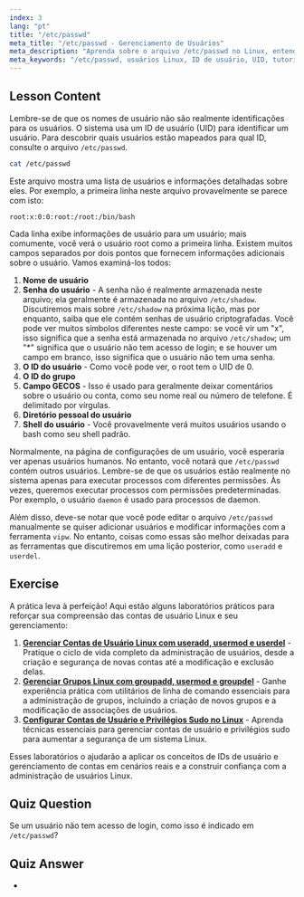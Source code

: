 ```yaml
---
index: 3
lang: "pt"
title: "/etc/passwd"
meta_title: "/etc/passwd - Gerenciamento de Usuários"
meta_description: "Aprenda sobre o arquivo /etc/passwd no Linux, entenda os campos de informação do usuário e como os UIDs funcionam. Explore este arquivo de configuração essencial."
meta_keywords: "/etc/passwd, usuários Linux, ID de usuário, UID, tutorial Linux, iniciante, guia, comandos Linux"
---
```


## Lesson Content

Lembre-se de que os nomes de usuário não são realmente identificações para os usuários. O sistema usa um ID de usuário (UID) para identificar um usuário. Para descobrir quais usuários estão mapeados para qual ID, consulte o arquivo `/etc/passwd`.

```bash
cat /etc/passwd
```

Este arquivo mostra uma lista de usuários e informações detalhadas sobre eles. Por exemplo, a primeira linha neste arquivo provavelmente se parece com isto:

```plaintext
root:x:0:0:root:/root:/bin/bash
```

Cada linha exibe informações de usuário para um usuário; mais comumente, você verá o usuário root como a primeira linha. Existem muitos campos separados por dois pontos que fornecem informações adicionais sobre o usuário. Vamos examiná-los todos:

1. **Nome de usuário**
2. **Senha do usuário** - A senha não é realmente armazenada neste arquivo; ela geralmente é armazenada no arquivo `/etc/shadow`. Discutiremos mais sobre `/etc/shadow` na próxima lição, mas por enquanto, saiba que ele contém senhas de usuário criptografadas. Você pode ver muitos símbolos diferentes neste campo: se você vir um "x", isso significa que a senha está armazenada no arquivo `/etc/shadow`; um "*" significa que o usuário não tem acesso de login; e se houver um campo em branco, isso significa que o usuário não tem uma senha.
3. **O ID do usuário** - Como você pode ver, o root tem o UID de 0.
4. **O ID do grupo**
5. **Campo GECOS** - Isso é usado para geralmente deixar comentários sobre o usuário ou conta, como seu nome real ou número de telefone. É delimitado por vírgulas.
6. **Diretório pessoal do usuário**
7. **Shell do usuário** - Você provavelmente verá muitos usuários usando o bash como seu shell padrão.

Normalmente, na página de configurações de um usuário, você esperaria ver apenas usuários humanos. No entanto, você notará que `/etc/passwd` contém outros usuários. Lembre-se de que os usuários estão realmente no sistema apenas para executar processos com diferentes permissões. Às vezes, queremos executar processos com permissões predeterminadas. Por exemplo, o usuário `daemon` é usado para processos de daemon.

Além disso, deve-se notar que você pode editar o arquivo `/etc/passwd` manualmente se quiser adicionar usuários e modificar informações com a ferramenta `vipw`. No entanto, coisas como essas são melhor deixadas para as ferramentas que discutiremos em uma lição posterior, como `useradd` e `userdel`.

## Exercise

A prática leva à perfeição! Aqui estão alguns laboratórios práticos para reforçar sua compreensão das contas de usuário Linux e seu gerenciamento:

1. **[Gerenciar Contas de Usuário Linux com useradd, usermod e userdel](https://labex.io/pt/labs/comptia-manage-linux-user-accounts-with-useradd-usermod-and-userdel-590837)** - Pratique o ciclo de vida completo da administração de usuários, desde a criação e segurança de novas contas até a modificação e exclusão delas.
2. **[Gerenciar Grupos Linux com groupadd, usermod e groupdel](https://labex.io/pt/labs/comptia-manage-linux-groups-with-groupadd-usermod-and-groupdel-590836)** - Ganhe experiência prática com utilitários de linha de comando essenciais para a administração de grupos, incluindo a criação de novos grupos e a modificação de associações de usuários.
3. **[Configurar Contas de Usuário e Privilégios Sudo no Linux](https://labex.io/pt/labs/comptia-configure-user-accounts-and-sudo-privileges-in-linux-590856)** - Aprenda técnicas essenciais para gerenciar contas de usuário e privilégios sudo para aumentar a segurança de um sistema Linux.

Esses laboratórios o ajudarão a aplicar os conceitos de IDs de usuário e gerenciamento de contas em cenários reais e a construir confiança com a administração de usuários Linux.

## Quiz Question

Se um usuário não tem acesso de login, como isso é indicado em `/etc/passwd`?

## Quiz Answer

-
